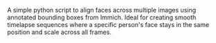 A simple python script to align faces across multiple images using annotated bounding boxes from Immich. Ideal for creating smooth timelapse sequences where a specific person's face stays in the same position and scale across all frames.

